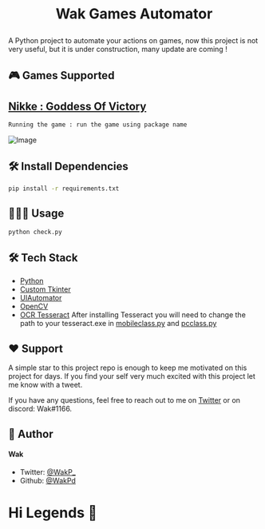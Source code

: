 
# <p align="center">Wak Games Automator</p>
  
A Python project to automate your actions on games, now this project is not very useful, but it is under construction, many update are coming !

## 🎮 Games Supported    


##  [Nikke : Goddess Of Victory](https://github.com/WakPd/WakGamesAutomator/blob/main/modules/nikke.py)  
```txt
Running the game : run the game using package name
```

![Image](https://i.imgur.com/wlRFFKe.png)


## 🛠️ Install Dependencies    
```bash
pip install -r requirements.txt
```

## 🧑🏻‍💻 Usage
```py
python check.py
```
 
## 🛠️ Tech Stack
- [Python](https://www.python.org/downloads/)
- [Custom Tkinter](https://github.com/TomSchimansky/CustomTkinter/wiki)
- [UIAutomator](https://github.com/LmeSzinc/uiautomator2)
- [OpenCV](https://docs.opencv.org/4.x/d6/d00/tutorial_py_root.html)
- [OCR Tesseract](https://github.com/tesseract-ocr/tesseract#installing-tesseract) After installing Tesseract you will need to change the path to your tesseract.exe in [mobileclass.py](https://github.com/WakPd/WakGamesAutomator/blob/main/modules/mobileclass.py) and [pcclass.py](https://github.com/WakPd/WakGamesAutomator/blob/main/modules/pcclass.py)


## ❤️ Support  
A simple star to this project repo is enough to keep me motivated on this project for days. If you find your self very much excited with this project let me know with a tweet.

If you have any questions, feel free to reach out to me on [Twitter](https://twitter.com/WakP_) or on discord: Wak#1166.

## 🙇 Author
#### Wak
- Twitter: [@WakP_](https://twitter.com/WakP_)
- Github: [@WakPd](https://github.com/WakPd)

# Hi Legends 👋

